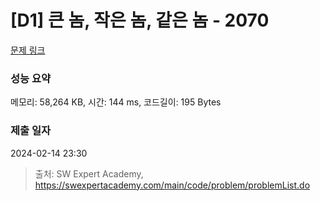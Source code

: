 # [D1] 큰 놈, 작은 놈, 같은 놈 - 2070 

[문제 링크](https://swexpertacademy.com/main/code/problem/problemDetail.do?contestProbId=AV5QQ6qqA40DFAUq) 

### 성능 요약

메모리: 58,264 KB, 시간: 144 ms, 코드길이: 195 Bytes

### 제출 일자

2024-02-14 23:30



> 출처: SW Expert Academy, https://swexpertacademy.com/main/code/problem/problemList.do